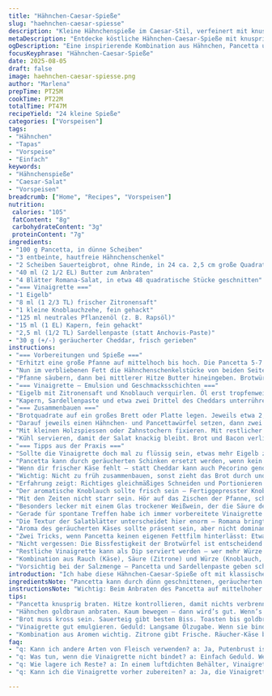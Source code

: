 ```yaml
---
title: "Hähnchen-Caesar-Spieße"
slug: "haehnchen-caesar-spiesse"
description: "Kleine Hähnchenspieße im Caesar-Stil, verfeinert mit knusprigem Pancetta statt Bacon, geräuchertem Cheddar statt Parmesan, unterlegt mit krossem Sauerteigbrot. Selbstgemachte Caesar-Vinaigrette mit Sardellenpaste, Zitronensaft, frischem Knoblauch und feinen Kapern. Perfekt für Vorspeisen oder Tapas – die Brocken sollen saftig bleiben, das Brot knackig, die Vinaigrette cremig, nicht zu dominant. Ein bisschen rauchig, frisch, salzig – so lebt die Textur vom besten Zusammenspiel. Auf echtes Timing achten, Hitze gut nutzen und Gewürze nicht überdecken. Genug Inspiration, um aus Altbewährtem etwas Eigenes zu basteln, das nicht langweilt."
metaDescription: "Entdecke köstliche Hähnchen-Caesar-Spieße mit knuspriger Pancetta und rauchigem Cheddar. Perfekt für kreative Vorspeisen."
ogDescription: "Eine inspirierende Kombination aus Hähnchen, Pancetta und geräuchertem Cheddar – entdecke diese leckeren Caesar-Spieße für dein nächstes Tapas-Buffet."
focusKeyphrase: "Hähnchen-Caesar-Spieße"
date: 2025-08-05
draft: false
image: haehnchen-caesar-spiesse.png
author: "Marlena"
prepTime: PT25M
cookTime: PT22M
totalTime: PT47M
recipeYield: "24 kleine Spieße"
categories: ["Vorspeisen"]
tags:
- "Hähnchen"
- "Tapas"
- "Vorspeise"
- "Einfach"
keywords:
- "Hähnchenspieße"
- "Caesar-Salat"
- "Vorspeisen"
breadcrumb: ["Home", "Recipes", "Vorspeisen"]
nutrition: 
 calories: "105"
 fatContent: "8g"
 carbohydrateContent: "3g"
 proteinContent: "7g"
ingredients:
- "100 g Pancetta, in dünne Scheiben"
- "3 entbeinte, hautfreie Hähnchenschenkel"
- "2 Scheiben Sauerteigbrot, ohne Rinde, in 24 ca. 2,5 cm große Quadrate geschnitten"
- "40 ml (2 1/2 EL) Butter zum Anbraten"
- "4 Blätter Romana-Salat, in etwa 48 quadratische Stücke geschnitten"
- "=== Vinaigrette ==="
- "1 Eigelb"
- "8 ml (1 2/3 TL) frischer Zitronensaft"
- "1 kleine Knoblauchzehe, fein gehackt"
- "125 ml neutrales Pflanzenöl (z. B. Rapsöl)"
- "15 ml (1 EL) Kapern, fein gehackt"
- "2,5 ml (1/2 TL) Sardellenpaste (statt Anchovis-Paste)"
- "30 g (+/-) geräucherter Cheddar, frisch gerieben"
instructions:
- "=== Vorbereitungen und Spieße ==="
- "Erhitzt eine große Pfanne auf mittelhoch bis hoch. Die Pancetta 5-7 Minuten knusprig auslassen, wenden, bis sie zu knistern beginnt und Farbe bekommt. Die Pfanne dabei nicht zu voll machen, lieber in Etappen. Dann auf Küchenpapier abtropfen. Wichtig: Das Fett nicht wegschütten!"
- "Nun im verbliebenen Fett die Hähnchenschenkelstücke von beiden Seiten 7-8 Minuten anbraten – kaum bewegen, damit die Oberfläche schön braun wird, Zeichen für richtig gegartes Fleisch. Salzen, pfeffern und kurz ruhen lassen, bevor ihr sie in 24 gleich große Quadrate schneidet. Fleisch sollte nicht mehlig, sondern noch ein bisschen saftig sein."
- "Pfanne säubern, dann bei mittlerer Hitze Butter hineingeben. Brotwürfel darin rundum goldbraun toasten, dauert ca. 6 Minuten. Wer keinen Cheesebrotton will, kann einfach Weißbrot knusprig machen, aber der Sauerteig gibt dieses Extra, das ich gern mag."
- "=== Vinaigrette – Emulsion und Geschmacksschichten ==="
- "Eigelb mit Zitronensaft und Knoblauch verquirlen. Öl erst tropfenweise zugeben, kräftig schlagen. Wenns dicker wird und beginnt zu emulgieren, das Öl langsam in dünnem Strahl einarbeiten. Geduld hier bringt Cremigkeit, nicht hasten und Öl zu schnell reinhauen."
- "Kapern, Sardellenpaste und etwa zwei Drittel des Cheddars unterrühren. Die Restmenge kommt später als Finish zum Bestreuen. Sardellenpaste bringt mehr Tiefe als reine Anchovis, schmeckt aromatischer und weniger salzig, hat sich bei mir bewährt, falls bei euch Anchovis nicht im Haus sind."
- "=== Zusammenbauen ==="
- "Brotquadrate auf ein großes Brett oder Platte legen. Jeweils etwa 2,5 ml (halber Teelöffel) Vinaigrette gleichmäßig verteilen – nicht spritzen, sondern vorsichtig tupfen, so gibt’s Geschmacksschichten ohne Ei-Unfälle."
- "Darauf jeweils einen Hähnchen- und Pancettawürfel setzen, dann zwei Salatblätter überlappen und darauf arrangieren. Salat sorgt für Frische und braucht ein bisschen Volumen, damit die Textur nicht monoton wird."
- "Mit kleinen Holzspiessen oder Zahnstochern fixieren. Mit restlicher Vinaigrette einen kleinen Tupfer oben drauf geben, dann zuletzt Cheddar bestreuen – bringt Schärfe und Raucharoma, das man bei Caesar-Varianten gern vergisst, aber unverzichtbar ist."
- "Kühl servieren, damit der Salat knackig bleibt. Brot und Bacon verlieren sonst viel von ihrem Crunch."
- "=== Tipps aus der Praxis ==="
- "Sollte die Vinaigrette doch mal zu flüssig sein, etwas mehr Eigelb zufügen, aber nicht übertreiben, sonst wirds zu dick. Fällt das Emulgieren schwer, Pfanne und Zutaten auf Zimmertemperatur bringen, oder langsam und gleichmäßig schlagen."
- "Pancetta kann durch geräucherten Schinken ersetzt werden, wenn kein Pancetta verfügbar ist, bringt einen anderen, aber guten Geschmack. Hähnchen kannst du auch mit Putenbrust machen, wenn magerer gewünscht."
- "Wenn dir frischer Käse fehlt – statt Cheddar kann auch Pecorino genommen werden, gibt salzigen Kick. Parmesan geht auch, aber dann nicht räuchern, sondern pur verwenden."
- "Wichtig: Nicht zu früh zusammenbauen, sonst zieht das Brot durch und wird matschig; lieber kurz vor dem Servieren. Zur Not kannst du Brot leicht antoasten, bevor die kleinen Happen angerichtet werden, das macht mehr Standfestigkeit."
- "Erfahrung zeigt: Richtiges gleichmäßiges Schneiden und Portionieren der Brote und Fleischstücke schafft aussehende Einheitlichkeit – das Auge isst bekanntlich mit."
- "Der aromatische Knoblauch sollte frisch sein – Fertiggepresster Knoblauch schmeckt schnell muffig und nimmt der Vinaigrette Frische."
- "Mit den Zeiten nicht starr sein. Hör auf das Zischen der Pfanne, schau auf die Farbe vom Fleisch und Brot – das ist oft besser als Timer."
- "Besonders lecker mit einem Glas trockener Weißwein, der die Säure der Vinaigrette balanciert und Zwischengänge im Menü elegant ergänzt. Die Vinaigrette kann man sogar mit etwas Dijon-Senf verfeinern für mehr Biss – aber vorsichtig dosieren."
- "Gerade für spontane Treffen habe ich immer vorbereitete Vinaigrette im Kühlschrank, die kommt blitzschnell auf die kalten Zutaten, wenn die Gäste klingeln. Keinesfalls geschnittenes Fleisch schon mit der Vinaigrette mischen – alles wird sonst zu weich."
- "Die Textur der Salatblätter unterscheidet hier enorm – Romana bringt festen Biss und knackt wohltuend, Blattspinat bräuchte mehr Volumen oder Füllung, persönlicher Geschmackssache."
- "Aroma des geräucherten Käses sollte präsent sein, aber nicht dominant – daher nach und nach beim Abschmecken die Menge abstimmen. In Küchengeräuschen denke ich an das Knacken der Pancetta, das Knistern beim Anbraten und das Knistern vom toastenden Brot – all das sind Signale, ob wir im Zeitplan sind."
- "Zwei Tricks, wenn Pancetta keinen eigenen Fettfilm hinterlässt: Etwas Olivenöl zugeben, aber sparsam, sonst öligen Geschmack vermeiden."
- "Nicht vergessen: Die Bissfestigkeit der Brotwürfel ist entscheidend – kein zu weiches Brot nehmen, sonst saugt es die Vinaigrette zu schnell auf und wird zäh."
- "Restliche Vinaigrette kann als Dip serviert werden – wer mehr Würze braucht, kann mehr Sardellenpaste oder Kapern hinzufügen. Knoblauch auch gern mehr, je nach Geschmack, aber Vorsicht - zart sein lassen mit dem Aroma."
- "Kombination aus Rauch (Käse), Säure (Zitrone) und Würze (Knoblauch, Kapern) stimmt. Manchmal ein bisschen frisch gemahlener schwarzer Pfeffer direkt vor dem Servieren drübergeben, macht noch mehr Punch."
- "Vorsichtig bei der Salzmenge – Pancetta und Sardellenpaste geben schon Salz ab."
introduction: "Ich habe diese Hähnchen-Caesar-Spieße oft mit klassischem Bacon und Parmesan gemacht, aber diesmal wollte ich was rauchiges und ein bisschen mehr Tiefe, deshalb Pancetta und Cheddar. Man lernt schnell: Timing ist das A und O. Brot knackig, Fleisch saftig, Vinaigrette cremig – nicht zu sauer oder zu dominant. Immer auf die kleinen Signale achten: Zischen in der Pfanne, goldene Farbe, der Duft nach geräuchertem Käse. Es ist nicht kompliziert – aber nur wer warten kann, wird den Unterschied merken. Ausprobiert, verbessert, wieder verworfen – so entstehen Lieblingsrezepte. Halt gute, einfache Küche für bequeme Abende oder Gäste, die nicht nur abbeißen, sondern schmecken wollen."
ingredientsNote: "Pancetta kann durch dünn geschnittenen, geräucherten Schinken ersetzt werden, falls keiner vorhanden ist. Sauerteigbrot bringt mehr Textur als Weißbrot; aber auch Ciabatta oder Baguette eignen sich, wenn in kleine Stücke geschnitten und gut getoastet. Sardellenpaste gibt mehr Tiefe als ganze Anchovis – die lassen sich aber ebenso verwenden. Geriebener geräucherter Cheddar sorgt für rauchigen Geschmack statt Parmesan – ein Twist, der für viele überraschend gut funktioniert. Die Vinaigrette sollte frisch zubereitet werden und nur mit hochwertigem Öl – neutral, um die Aromen nicht zu übertönen. Kapern sollten fein gehackt werden, damit sie sich gut verteilen. Frischer Knoblauch ist unverzichtbar für die aromatische Basis."
instructionsNote: "Wichtig: Beim Anbraten des Pancetta auf mittelhoher Hitze aufpassen, dass er kross wird, aber nicht verbrennt. Das ausgelassene Fett gibt Geschmack fürs Hähnchen. Hähnchenbrust nicht zu dünn schneiden, damit sie saftig bleibt. Brot muss vor dem Zusammenbauen gut geröstet sein, sonst wirds schnell matschig. Die Vinaigrette langsam emulgieren – am besten mit einem Schneebesen, klarn Unterschied, wann sie bindet. Kurz vor dem Servieren die Spieße zusammenstellen, sonst wird das Brot durchweicht. Die kleinen Spieße gleichmäßig portionieren, die kleinen Details geben optisch viel. Wer zu viel Vinaigrette hat, kann aufbewahren oder als Dip anbieten. Frisch geriebener Käse zum Schluss sorgt für Farbe und Aroma. Seid nicht zu streng mit Zeiten – hört auf eure Sinne."
tips:
- "Pancetta knusprig braten. Hitze kontrollieren, damit nichts verbrennt. Hört das Zischen? Perfekt. Fett wegschütten nicht. Es verleiht Geschmack."
- "Hähnchen goldbraun anbraten. Kaum bewegen – dann wird’s gut. Wenn’s schön braun ist, dann ab ins Schneidebrett. Saftig bleibt wichtig. Nicht mühselig arbeiten."
- "Brot muss kross sein. Sauerteig gibt besten Biss. Toasten bis goldbraun, je nachdem. Warm anrichten, sonst wird’s matschig. Timing ist alles hier."
- "Vinaigrette gut emulgieren. Geduld: Langsame Ölzugabe. Wenn sie bindet, wird sie cremig. Auch das Aromaintensivieren. Salz nicht übertreiben bei Sardellenpaste."
- "Kombination aus Aromen wichtig. Zitrone gibt Frische. Räucher-Käse bietet Tiefe. Bitterschokoladige Geschmäcker meiden. Abschmecken bis es passt, macht die Speise."
faq:
- "q: Kann ich andere Arten von Fleisch verwenden? a: Ja, Putenbrust ist auch möglich. Aber unbedingt darauf achten, dünn zu schneiden. Hühnerfleisch sollte saftig bleiben. Eine Alternative ist Schweinefleisch, macht es herzhafter."
- "q: Was tun, wenn die Vinaigrette nicht bindet? a: Einfach Geduld. Weitere Emulgierung mit Öl. Immer bei Raumtemperatur starten. Wenn es schwerfällt, abschmecken. Vielleicht Komponenten anpassen."
- "q: Wie lagere ich Reste? a: In einem luftdichten Behälter, Vinaigrette separat. Hähnchen und Brot nicht zusammenlagern. Beides bewahren, aber darauf achten, dass Brot nicht weich wird."
- "q: Kann ich die Vinaigrette vorher zubereiten? a: Ja, die Vinaigrette haltet gut. Einfach im Kühlschrank lagern. Ungeschnitten niemals mit dem Fleisch mischen. Frische bei den Happen wichtig."

---
```

